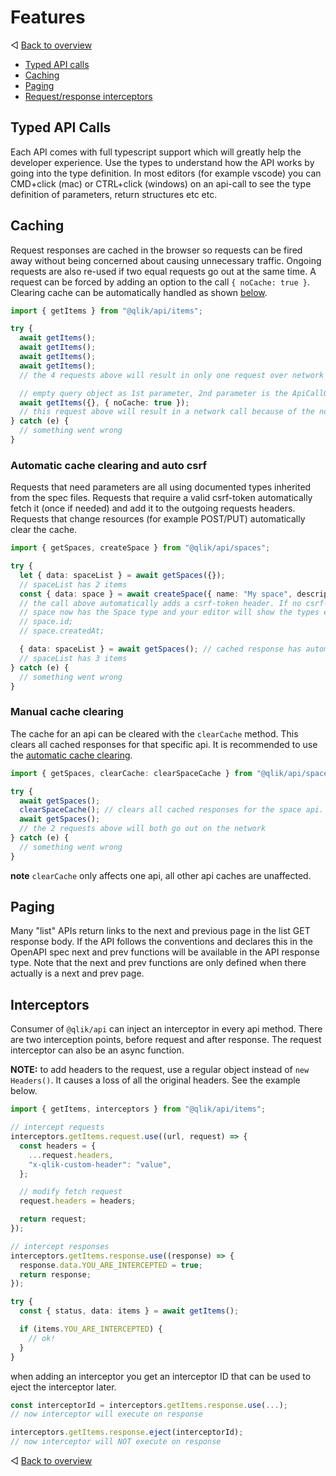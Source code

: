 # Features

◁ [Back to overview](../README.md)

- [Typed API calls](#typed-api-calls)
- [Caching](#caching)
- [Paging](#paging)
- [Request/response interceptors](#interceptors)

## Typed API Calls

Each API comes with full typescript support which will greatly help the developer experience. Use the types to understand how the API works by going into the type definition. In most editors (for example vscode) you can CMD+click (mac) or CTRL+click (windows) on an api-call to see the type definition of parameters, return structures etc etc.

## Caching

Request responses are cached in the browser so requests can be fired away without being concerned about causing unnecessary traffic. Ongoing requests are also re-used if two equal requests go out at the same time. A request can be forced by adding an option to the call `{ noCache: true }`. Clearing cache can be automatically handled as shown [below](#automatic-cache-clearing-and-auto-csrf).

```ts
import { getItems } from "@qlik/api/items";

try {
  await getItems();
  await getItems();
  await getItems();
  await getItems();
  // the 4 requests above will result in only one request over network

  // empty query object as 1st parameter, 2nd parameter is the ApiCallOptions
  await getItems({}, { noCache: true });
  // this request above will result in a network call because of the noCache option
} catch (e) {
  // something went wrong
}
```

### Automatic cache clearing and auto csrf

Requests that need parameters are all using documented types inherited from the spec files. Requests that require a valid csrf-token automatically fetch it (once if needed) and add it to the outgoing requests headers. Requests that change resources (for example POST/PUT) automatically clear the cache.

```ts
import { getSpaces, createSpace } from "@qlik/api/spaces";

try {
  let { data: spaceList } = await getSpaces({});
  // spaceList has 2 items
  const { data: space } = await createSpace({ name: "My space", description: "description", type: "shared" });
  // the call above automatically adds a csrf-token header. If no csrf-token has been fetched yet it will first fetch it.
  // space now has the Space type and your editor will show the types e.g:
  // space.id;
  // space.createdAt;

  { data: spaceList } = await getSpaces(); // cached response has automatically been cleared because of createSpace call above
  // spaceList has 3 items
} catch (e) {
  // something went wrong
}
```

### Manual cache clearing

The cache for an api can be cleared with the `clearCache` method. This clears all cached responses for that specific api. It is recommended to use the [automatic cache clearing](#automatic-cache-clearing-and-auto-csrf).

```ts
import { getSpaces, clearCache: clearSpaceCache } from "@qlik/api/spaces";

try {
  await getSpaces();
  clearSpaceCache(); // clears all cached responses for the space api.
  await getSpaces();
  // the 2 requests above will both go out on the network
} catch (e) {
  // something went wrong
}
```

**note** `clearCache` only affects one api, all other api caches are unaffected.

## Paging

Many "list" APIs return links to the next and previous page in the list GET response body. If the API follows the conventions and declares this in the OpenAPI spec next and prev functions will be available in the API response type. Note that the next and prev functions are only defined when there actually is a next and prev page.

## Interceptors

Consumer of `@qlik/api` can inject an interceptor in every api method. There are two interception points, before request and after response. The request interceptor can also be an async function.

**NOTE:** to add headers to the request, use a regular object instead of `new Headers()`. It causes a loss of all the original headers. See the example below.

```ts
import { getItems, interceptors } from "@qlik/api/items";

// intercept requests
interceptors.getItems.request.use((url, request) => {
  const headers = {
    ...request.headers,
    "x-qlik-custom-header": "value",
  };

  // modify fetch request
  request.headers = headers;

  return request;
});

// intercept responses
interceptors.getItems.response.use((response) => {
  response.data.YOU_ARE_INTERCEPTED = true;
  return response;
});

try {
  const { status, data: items } = await getItems();

  if (items.YOU_ARE_INTERCEPTED) {
    // ok!
  }
}
```

when adding an interceptor you get an interceptor ID that can be used to eject the interceptor later.

```ts
const interceptorId = interceptors.getItems.response.use(...);
// now interceptor will execute on response

interceptors.getItems.response.eject(interceptorId);
// now interceptor will NOT execute on response
```

◁ [Back to overview](../README.md)
